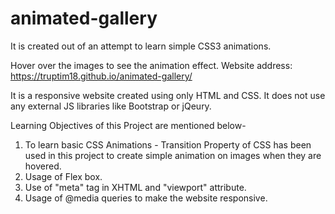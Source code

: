 # animated-gallery
It is created out of an attempt to learn simple CSS3 animations.

Hover over the images to see the animation effect.
Website address: https://truptim18.github.io/animated-gallery/

It is a responsive website created using only HTML and CSS. It does not use any external JS libraries like Bootstrap or jQeury.

Learning Objectives of this Project are mentioned below-
1. To learn basic CSS Animations - Transition Property of CSS has been used in this project to create simple animation on images when they are hovered.
2. Usage of Flex box.
3. Use of "meta" tag in XHTML and "viewport" attribute.
4. Usage of @media queries to make the website responsive.



